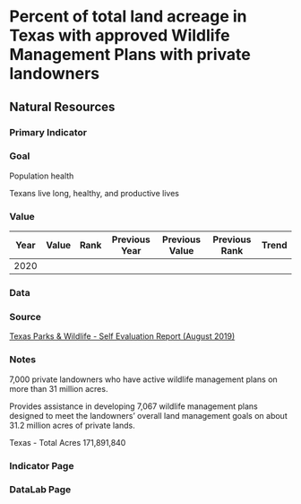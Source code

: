 # Percent of total land acreage in Texas with approved Wildlife Management Plans with private landowners

## Natural Resources

### Primary Indicator

### Goal

Population health

Texans live long, healthy, and productive lives

### Value

| Year      |  Value      | Rank        | Previous Year | Previous Value | Previous Rank | Trend | 
| ----------- | ----------- | ----------- | ----------- | ----------- | ----------- | -----------|
|   2020      |             |             |             |             |             |            | 

### Data

### Source

[Texas Parks & Wildlife - Self Evaluation Report (August 2019)](https://tpwd.texas.gov/publications/nonpwdpubs/media/tpwd_sunset_self_evaluation_report_2019.pdf)

### Notes

7,000 private landowners who have
active wildlife management plans on more than 31 million acres.

Provides assistance in developing 7,067 wildlife management plans designed to meet the
landowners’ overall land management goals on about 31.2 million acres of private lands.

Texas - Total Acres
171,891,840



### Indicator Page


### DataLab Page